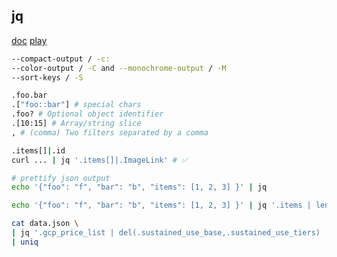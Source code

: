 jq
-

[doc](https://stedolan.github.io/jq/manual/)
[play](https://jqplay.org/)

````sh
--compact-output / -c:
--color-output / -C and --monochrome-output / -M
--sort-keys / -S
````

````sh
.foo.bar
.["foo::bar"] # special chars
.foo? # Optional object identifier
.[10:15] # Array/string slice
, # (comma) Two filters separated by a comma

.items[]|.id
curl ... | jq '.items[]|.ImageLink' # ✅

# prettify json output
echo '{"foo": "f", "bar": "b", "items": [1, 2, 3] }' | jq

echo '{"foo": "f", "bar": "b", "items": [1, 2, 3] }' | jq '.items | length'

cat data.json \
| jq '.gcp_price_list | del(.sustained_use_base,.sustained_use_tiers) | .[] | keys[]' \
| uniq

````
